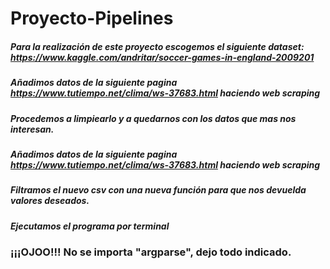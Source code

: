 # Proyecto-Pipelines

##### Para la realización de este proyecto escogemos el siguiente dataset: https://www.kaggle.com/andritar/soccer-games-in-england-2009201
##### Añadimos datos de la siguiente pagina https://www.tutiempo.net/clima/ws-37683.html haciendo web scraping
##### Procedemos a limpiearlo y a quedarnos con los datos que mas nos interesan.
##### Añadimos datos de la siguiente pagina https://www.tutiempo.net/clima/ws-37683.html haciendo web scraping
##### Filtramos el nuevo csv con una nueva función para que nos devuelda valores deseados.
##### Ejecutamos el programa por terminal

### ¡¡¡OJOO!!! No se importa "argparse", dejo todo indicado.
